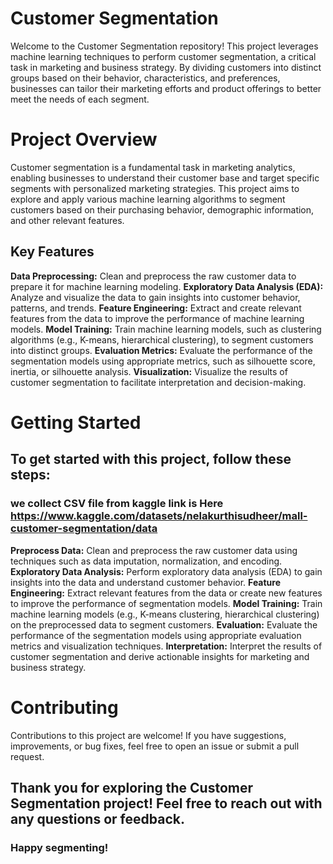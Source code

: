 # Customer Segmentation
Welcome to the Customer Segmentation repository! This project leverages machine learning techniques to perform customer segmentation, a critical task in marketing and business strategy. By dividing customers into distinct groups based on their behavior, characteristics, and preferences, businesses can tailor their marketing efforts and product offerings to better meet the needs of each segment.

# Project Overview
Customer segmentation is a fundamental task in marketing analytics, enabling businesses to understand their customer base and target specific segments with personalized marketing strategies. This project aims to explore and apply various machine learning algorithms to segment customers based on their purchasing behavior, demographic information, and other relevant features.

## Key Features
**Data Preprocessing:** Clean and preprocess the raw customer data to prepare it for machine learning modeling.
**Exploratory Data Analysis (EDA):** Analyze and visualize the data to gain insights into customer behavior, patterns, and trends.
**Feature Engineering:** Extract and create relevant features from the data to improve the performance of machine learning models.
**Model Training:** Train machine learning models, such as clustering algorithms (e.g., K-means, hierarchical clustering), to segment customers into distinct groups.
**Evaluation Metrics:** Evaluate the performance of the segmentation models using appropriate metrics, such as silhouette score, inertia, or silhouette analysis.
**Visualization:** Visualize the results of customer segmentation to facilitate interpretation and decision-making.
# Getting Started
## To get started with this project, follow these steps:


### we collect CSV file from kaggle link is Here https://www.kaggle.com/datasets/nelakurthisudheer/mall-customer-segmentation/data
**Preprocess Data:** Clean and preprocess the raw customer data using techniques such as data imputation, normalization, and encoding.
**Exploratory Data Analysis:** Perform exploratory data analysis (EDA) to gain insights into the data and understand customer behavior.
**Feature Engineering:** Extract relevant features from the data or create new features to improve the performance of segmentation models.
**Model Training:** Train machine learning models (e.g., K-means clustering, hierarchical clustering) on the preprocessed data to segment customers.
**Evaluation:** Evaluate the performance of the segmentation models using appropriate evaluation metrics and visualization techniques.
**Interpretation:** Interpret the results of customer segmentation and derive actionable insights for marketing and business strategy.
# Contributing
Contributions to this project are welcome! If you have suggestions, improvements, or bug fixes, feel free to open an issue or submit a pull request.



## Thank you for exploring the Customer Segmentation project! Feel free to reach out with any questions or feedback.

### Happy segmenting!
